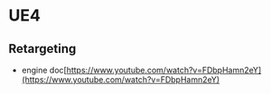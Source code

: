 # UE4

## Retargeting

* engine doc[https://www.youtube.com/watch?v=FDbpHamn2eY](https://www.youtube.com/watch?v=FDbpHamn2eY)
<!--stackedit_data:
eyJoaXN0b3J5IjpbMTcxNjE5MDZdfQ==
-->